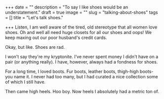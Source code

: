 +++
date = ""
description = "To say I like shoes would be an understatement."
draft = true
image = ""
slug = "talking-about-shoes"
tags = []
title = "Let's talk shoes."

+++
Listen, I am well aware of the tired, old stereotype that all women love shoes. Oh and well all need huge closets for all our shoes and oops! We keep maxing out our poor husband's credit cards.

Okay, but like. Shoes are rad.

I won't say they're my kryptonite. I've never spent money I didn't have on a pair (or anything really). I have, however, always had a fondness for shoes.

For a long time, I loved boots. Fur boots, leather boots, thigh-high boots- you name it. I never had too many, but I had curated a nice collection some of which I still have.

Then came high heels. Hoo boy. Now heels I absolutely had a metric ton of.
